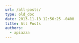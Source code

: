 ```yaml
---
url: /all-posts/
type: old_doc
date: 2013-11-18 12:56:25 -0400
title: All Posts
authors:
  - apiazza
---
```


